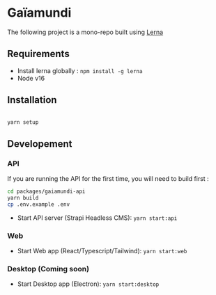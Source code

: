 # Gaïamundi

The following project is a mono-repo built using [Lerna](https://lerna.js.org/)

## Requirements

- Install lerna globally : `npm install -g lerna`
- Node v16

## Installation

```bash

yarn setup
```

## Developement

### API

If you are running the API for the first time, you will need to build first :

```sh
cd packages/gaiamundi-api
yarn build
cp .env.example .env
```

- Start API server (Strapi Headless CMS): `yarn start:api`

### Web

- Start Web app (React/Typescript/Tailwind): `yarn start:web`

### Desktop (Coming soon)

- Start Desktop app (Electron): `yarn start:desktop`
